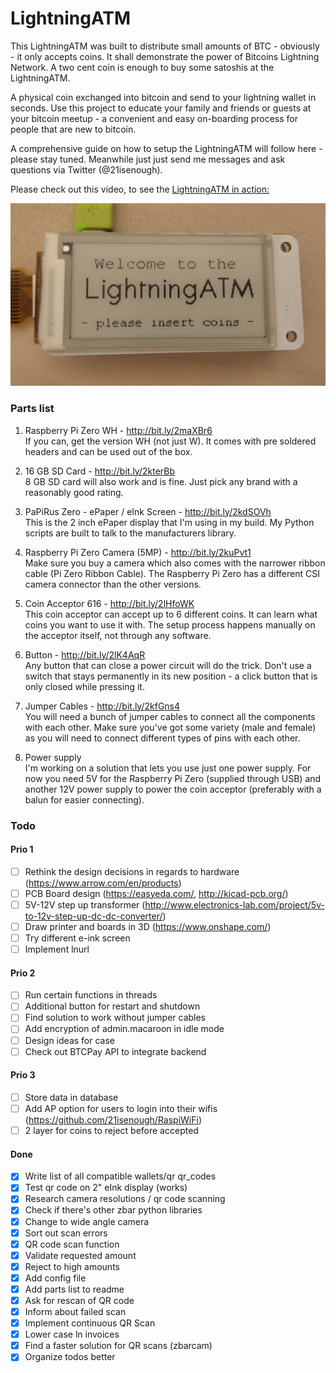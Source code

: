 # LightningATM

This LightningATM was built to distribute small amounts of BTC - obviously - it only accepts coins. It shall demonstrate the power of Bitcoins Lightning Network. A two cent coin is enough to buy some satoshis at the LightningATM.

A physical coin exchanged into bitcoin and send to your lightning wallet in seconds. Use this project to educate your family and friends or guests at your bitcoin meetup - a convenient and easy on-boarding process for people that are new to bitcoin.

A comprehensive guide on how to setup the LightningATM will follow here - please stay tuned. Meanwhile just just send me messages and ask questions via Twitter (@21isenough).  

Please check out this video, to see the [LightningATM in action:](https://twitter.com/21isenough/status/1170808396955738114?s=20)

![alt text](https://github.com/21isenough/LightningATM/blob/master/resources/startup_screen.jpg)

### Parts list

1. Raspberry Pi Zero WH - http://bit.ly/2maXBr6  
  If you can, get the version WH (not just W). It comes with pre soldered headers and can be used out of the box.

2. 16 GB SD Card - http://bit.ly/2kterBb  
  8 GB SD card will also work and is fine. Just pick any brand with a reasonably good rating.

3. PaPiRus Zero - ePaper / eInk Screen - http://bit.ly/2kdSOVh  
  This is the 2 inch ePaper display that I'm using in my build. My Python scripts are built to talk to the manufacturers library.

4. Raspberry Pi Zero Camera (5MP) - http://bit.ly/2kuPvt1  
  Make sure you buy a camera which also comes with the narrower ribbon cable (Pi Zero Ribbon Cable). The Raspberry Pi Zero has a different CSI camera connector than the other versions.

5. Coin Acceptor 616 - http://bit.ly/2lHfoWK  
  This coin acceptor can accept up to 6 different coins. It can learn what coins you want to use it with. The setup process happens manually on the acceptor itself, not through any software.

6. Button - http://bit.ly/2lK4AqR  
  Any button that can close a power circuit will do the trick. Don't use a switch that stays permanently in its new position - a click button that is only closed while pressing it.

7. Jumper Cables - http://bit.ly/2kfGns4  
  You will need a bunch of jumper cables to connect all the components with each other. Make sure you've got some variety (male and female) as you will need to connect different types of pins with each other.

8. Power supply  
  I'm working on a solution that lets you use just one power supply. For now you need 5V for the Raspberry Pi Zero (supplied through USB) and another 12V power supply to power the coin acceptor (preferably with a balun for easier connecting).


### Todo

#### Prio 1
- [ ] Rethink the design decisions in regards to hardware (https://www.arrow.com/en/products)
- [ ] PCB Board design (https://easyeda.com/, http://kicad-pcb.org/)
- [ ] 5V-12V step up transformer (http://www.electronics-lab.com/project/5v-to-12v-step-up-dc-dc-converter/)
- [ ] Draw printer and boards in 3D (https://www.onshape.com/)
- [ ] Try different e-ink screen
- [ ] Implement lnurl
#### Prio 2
- [ ] Run certain functions in threads
- [ ] Additional button for restart and shutdown
- [ ] Find solution to work without jumper cables
- [ ] Add encryption of admin.macaroon in idle mode
- [ ] Design ideas for case
- [ ] Check out BTCPay API to integrate backend
#### Prio 3
- [ ] Store data in database
- [ ] Add AP option for users to login into their wifis (https://github.com/21isenough/RaspiWiFi)
- [ ] 2 layer for coins to reject before accepted
#### Done
- [X] Write list of all compatible wallets/qr qr_codes
- [X] Test qr code on 2" eInk display (works)
- [X] Research camera resolutions / qr code scanning
- [X] Check if there's other zbar python libraries
- [X] Change to wide angle camera
- [X] Sort out scan errors
- [x] QR code scan function
- [x] Validate requested amount
- [x] Reject to high amounts
- [x] Add config file
- [x] Add parts list to readme
- [x] Ask for rescan of QR code
- [x] Inform about failed scan
- [x] Implement continuous QR Scan
- [x] Lower case ln invoices
- [x] Find a faster solution for QR scans (zbarcam)
- [x] Organize todos better
